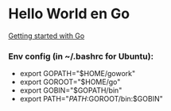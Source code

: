 Hello World en Go
=================

[Getting started with Go](https://golang.org/doc/code.html#Command)

### Env config (in ~/.bashrc for Ubuntu):

* export GOPATH="$HOME/gowork"
* export GOROOT="$HOME/go"
* export GOBIN="$GOPATH/bin"
* export PATH="$PATH:$GOROOT/bin:$GOBIN"
